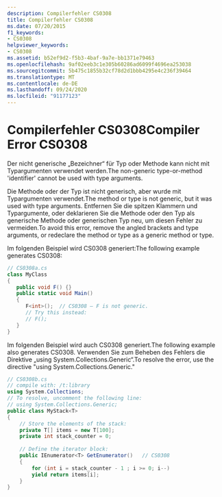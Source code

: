 ```yaml
---
description: Compilerfehler CS0308
title: Compilerfehler CS0308
ms.date: 07/20/2015
f1_keywords:
- CS0308
helpviewer_keywords:
- CS0308
ms.assetid: b52ef9d2-f5b3-4baf-9a7e-bb1371e79463
ms.openlocfilehash: 9af02eeb3c1e305b60286ad6099f4696ea253038
ms.sourcegitcommit: 5b475c1855b32cf78d2d1bbb4295e4c236f39464
ms.translationtype: MT
ms.contentlocale: de-DE
ms.lasthandoff: 09/24/2020
ms.locfileid: "91177123"
---
```

# <a name="compiler-error-cs0308"></a><span data-ttu-id="8eb21-103">Compilerfehler CS0308</span><span class="sxs-lookup"><span data-stu-id="8eb21-103">Compiler Error CS0308</span></span>

<span data-ttu-id="8eb21-104">Der nicht generische „Bezeichner“ für Typ oder Methode kann nicht mit Typargumenten verwendet werden.</span><span class="sxs-lookup"><span data-stu-id="8eb21-104">The non-generic type-or-method 'identifier' cannot be used with type arguments.</span></span>  
  
 <span data-ttu-id="8eb21-105">Die Methode oder der Typ ist nicht generisch, aber wurde mit Typargumenten verwendet.</span><span class="sxs-lookup"><span data-stu-id="8eb21-105">The method or type is not generic, but it was used with type arguments.</span></span> <span data-ttu-id="8eb21-106">Entfernen Sie die spitzen Klammern und Typargumente, oder deklarieren Sie die Methode oder den Typ als generische Methode oder generischen Typ neu, um diesen Fehler zu vermeiden.</span><span class="sxs-lookup"><span data-stu-id="8eb21-106">To avoid this error, remove the angled brackets and type arguments, or redeclare the method or type as a generic method or type.</span></span>  
  
 <span data-ttu-id="8eb21-107">Im folgenden Beispiel wird CS0308 generiert:</span><span class="sxs-lookup"><span data-stu-id="8eb21-107">The following example generates CS0308:</span></span>  
  
```csharp  
// CS0308a.cs  
class MyClass  
{  
   public void F() {}  
   public static void Main()  
   {  
      F<int>();  // CS0308 – F is not generic.  
      // Try this instead:  
      // F();  
   }  
}  
```  
  
 <span data-ttu-id="8eb21-108">Im folgenden Beispiel wird auch CS0308 generiert.</span><span class="sxs-lookup"><span data-stu-id="8eb21-108">The following example also generates CS0308.</span></span> <span data-ttu-id="8eb21-109">Verwenden Sie zum Beheben des Fehlers die Direktive „using System.Collections.Generic“.</span><span class="sxs-lookup"><span data-stu-id="8eb21-109">To resolve the error, use the directive "using System.Collections.Generic."</span></span>  
  
```csharp  
// CS0308b.cs  
// compile with: /t:library  
using System.Collections;  
// To resolve, uncomment the following line:  
// using System.Collections.Generic;  
public class MyStack<T>  
{  
    // Store the elements of the stack:  
    private T[] items = new T[100];  
    private int stack_counter = 0;  
  
    // Define the iterator block:  
    public IEnumerator<T> GetEnumerator()   // CS0308  
    {  
        for (int i = stack_counter - 1 ; i >= 0; i--)  
        yield return items[i];  
    }  
}  
```
